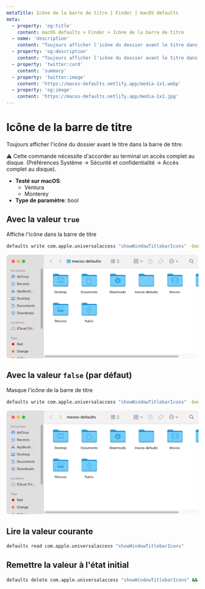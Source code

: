 ```yaml
---
metaTitle: Icône de la barre de titre | Finder | macOS defaults
meta:
  - property: 'og:title'
    content: macOS defaults > Finder > Icône de la barre de titre
  - name: 'description'
    content: "Toujours afficher l'icône du dossier avant le titre dans la barre de titre.\n\n⚠️ Cette commande nécessite d'accorder au terminal un accès complet au disque.\n(Préférences Système → Sécurité et confidentialité → Accès complet au disque).\n"
  - property: 'og:description'
    content: "Toujours afficher l'icône du dossier avant le titre dans la barre de titre.\n\n⚠️ Cette commande nécessite d'accorder au terminal un accès complet au disque.\n(Préférences Système → Sécurité et confidentialité → Accès complet au disque).\n"
  - property: 'twitter:card'
    content: 'summary'
  - property: 'twitter:image'
    content: 'https://macos-defaults.netlify.app/media-1x1.webp'
  - property: 'og:image'
    content: 'https://macos-defaults.netlify.app/media-1x1.jpg'
---
```


# Icône de la barre de titre

Toujours afficher l'icône du dossier avant le titre dans la barre de titre.

⚠️ Cette commande nécessite d'accorder au terminal un accès complet au disque.
(Préférences Système → Sécurité et confidentialité → Accès complet au disque).

<!-- break lists -->

- **Testé sur macOS**:
  - Ventura
  - Monterey
- **Type de paramètre**: bool

## Avec la valeur `true`

Affiche l'icône dans la barre de titre

```bash
defaults write com.apple.universalaccess "showWindowTitlebarIcons" -bool "true" && killall Finder
```

<img
  src="../../../images/finder/showWindowTitlebarIcons/true.png"
  alt="Exemple avec la valeur true"
  width="740" height="451" style="height: auto"
/>

## Avec la valeur `false` (par défaut)

Masque l'icône de la barre de titre

```bash
defaults write com.apple.universalaccess "showWindowTitlebarIcons" -bool "false" && killall Finder
```

<img
  src="../../../images/finder/showWindowTitlebarIcons/false.png"
  alt="Exemple avec la valeur false"
  width="740" height="451" style="height: auto"
/>

## Lire la valeur courante

```bash
defaults read com.apple.universalaccess "showWindowTitlebarIcons"
```

## Remettre la valeur à l'état initial

```bash
defaults delete com.apple.universalaccess "showWindowTitlebarIcons" && killall Finder
```
